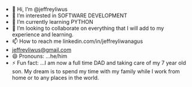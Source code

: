 - 👋 Hi, I’m @jeffreyliwus
- 👀 I’m interested in SOFTWARE DEVELOPMENT
- 🌱 I’m currently learning PYTHON
- 💞️ I’m looking to collaborate on everything that I will add to my experience and learning.
- 📫 How to reach me linkedin.com/in/jeffreyliwanagus
- jeffreyliwus@gmail.com
- 😄 Pronouns: ...he/him
- ⚡ Fun fact: ...I am now a full time DAD and taking care of my 7 year old son. My dream is to spend my time with my family while I work from home or to any places in the world.

<!---
jeffreyliwus/jeffreyliwus is a ✨ special ✨ repository because its `README.md` (this file) appears on your GitHub profile.
You can click the Preview link to take a look at your changes.
--->
